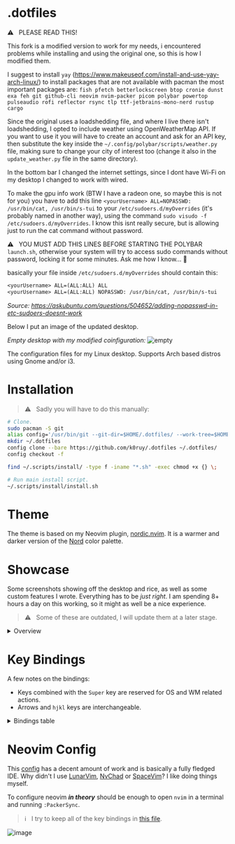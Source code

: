 # .dotfiles
⚠️ &nbsp; PLEASE READ THIS!

This fork is a modified version to work for my needs, i encountered problems while installing and using the original one, so this is how I modified them.

I suggest to install `yay` (https://www.makeuseof.com/install-and-use-yay-arch-linux/) to install packages that are not available with pacman 
the most important packages are:
`fish pfetch betterlockscreen btop cronie dunst exa feh git github-cli neovim nvim-packer picom polybar powertop pulseaudio rofi reflector rsync tlp ttf-jetbrains-mono-nerd rustup cargo`

Since the original uses a loadshedding file, and where I live there isn't loadshedding, I opted to include weather using OpenWeatherMap API. If you want to use it you will have to create an account and ask for an API key, then substitute the key inside the `~/.config/polybar/scripts/weather.py` file, making sure to change your city of interest too (change it also in the `update_weather.py` file in the same directory).

In the bottom bar I changed the internet settings, since I dont have Wi-Fi on my desktop I changed to work with wired.

To make the gpu info work (BTW I have a radeon one, so maybe this is not for you) you have to add this line `<yourUsername> ALL=NOPASSWD: /usr/bin/cat, /usr/bin/s-tui` to your `/etc/sudoers.d/myOverrides` (it's probably named in another way), using the command `sudo visudo -f /etc/sudoers.d/myOverrides`. I know this isnt really secure, but is allowing just to run the cat command without password.

⚠️ &nbsp; YOU MUST ADD THIS LINES BEFORE STARTING THE POLYBAR `launch.sh`, otherwise your system will try to access sudo commands without password, locking it for some minutes. Ask me how I know... :facepalm:

basically your file inside `/etc/sudoers.d/myOverrides` should contain this:
```txt
<yourUsername> ALL=(ALL:ALL) ALL
<yourUsername> ALL=(ALL:ALL) NOPASSWD: /usr/bin/cat, /usr/bin/s-tui
```
*Source: https://askubuntu.com/questions/504652/adding-nopasswd-in-etc-sudoers-doesnt-work*

Below I put an image of the updated desktop.


*Empty desktop with my modified coinfiguration:*
![empty](https://user-images.githubusercontent.com/71659265/235173355-8df2e8b3-27da-4d5c-ac6e-f6b0ab8a1044.png)

The configuration files for my Linux desktop.  Supports Arch based distros using Gnome and/or i3. 

# Installation

> ⚠️ &nbsp; Sadly you will have to do this manually:

```bash
# Clone.
sudo pacman -S git
alias config='/usr/bin/git --git-dir=$HOME/.dotfiles/ --work-tree=$HOME'
mkdir ~/.dotfiles
config clone --bare https://github.com/k0ruy/.dotfiles ~/.dotfiles/
config checkout -f

find ~/.scripts/install/ -type f -iname "*.sh" -exec chmod +x {} \;

# Run main install script.
~/.scripts/install/install.sh
```

# Theme

The theme is based on my Neovim plugin, [nordic.nvim](https://github.com/AlexvZyl/nordic.nvim).  It is a warmer and darker version of the [Nord](https://www.nordtheme.com/) color palette.

# Showcase

Some screenshots showing off the desktop and rice, as well as some custom features I wrote.  Everything has to be *just right*.  I am spending 8+ hours a day on this working, so it might as well be a nice experience.

> ⚠️ &nbsp; Some of these are outdated, I will update them at a later stage.

<details>

<summary>Overview</summary>

</br>

Wallpapers can be found at [this ImageGoNord repo](https://github.com/linuxdotexe/nordic-wallpapers) (they "norded" some nice wallpapers) and [locally](https://github.com/AlexvZyl/.dotfiles/tree/main/.wallpapers).


*Notifications via [dunst](https://github.com/dunst-project/dunst):*
![image](https://user-images.githubusercontent.com/71659265/235106355-a28a93b4-d816-47e2-af53-dc28664d6d8e.png)

*Launcher via [rofi](https://github.com/adi1090x/rofi) (cant screenshot on my setup, this is the original image from AlexvZyl):*
![image](https://user-images.githubusercontent.com/81622310/211895894-663f3480-d2d9-4546-8f1b-04217cb2dd75.png)

*Powermenu via [rofi](https://github.com/adi1090x/rofi) (cant screenshot on my setup, this is the original image from AlexvZyl):*
![image](https://user-images.githubusercontent.com/81622310/211911407-050741e9-d7d7-412c-ac12-044f002e8b6f.png)

</details>

# Key Bindings

A few notes on the bindings:

- Keys combined with the `Super` key are reserved for OS and WM related actions.  
- Arrows and `hjkl` keys are interchangeable.

<details>

<summary>Bindings table</summary>

</br>

|  Binding  |  Action   |
| :-------: | :-------: |
| Super + d | App launcher |
| Super + p | Powermenu |
| Super + t | Terminal |
| Super + n | Neovim |
| Super + b | BTop++ |
| Super + g | NVtop |
| Super + R | Toggle read mode |
| Super + tab | Windows |
| Super + Arrow | Cycle windows |
| Super + Shift + Arrow | Move window |
| Super + Number | Go to workspace |
| Super + r | Newsboat |
| Super + w | iwctl |

</details>

# Neovim Config

This [config](https://github.com/AlexvZyl/.dotfiles/tree/main/.config/nvim) has a decent amount of work and is basically a fully fledged IDE.  Why didn't I use [LunarVim](https://github.com/LunarVim/LunarVim), [NvChad](https://github.com/NvChad/NvChad) or [SpaceVim](https://github.com/liuchengxu/space-vim)?  I like doing things myself.

To configure neovim ***in theory*** should be enough to open `nvim` in a terminal and running `:PackerSync`.

> ℹ️ &nbsp; I try to keep all of the key bindings in [this file](https://github.com/AlexvZyl/.dotfiles/blob/main/.config/nvim/lua/alex/key-bindings.lua).

![image](https://user-images.githubusercontent.com/81622310/233982609-f9c15e39-da60-43d8-8c5c-4761db95ad9d.png)

